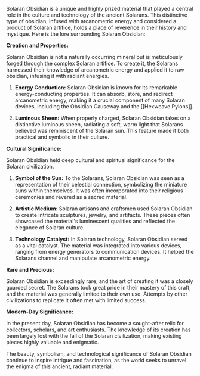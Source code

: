 Solaran Obsidian is a unique and highly prized material that played a central role in the culture and technology of the ancient Solarans. This distinctive type of obsidian, infused with arcanometric energy and considered a product of Solaran artifice, holds a place of reverence in their history and mystique. Here is the lore surrounding Solaran Obsidian:

**Creation and Properties:**

Solaran Obsidian is not a naturally occurring mineral but is meticulously forged through the complex Solaran artifice. To create it, the Solarans harnessed their knowledge of arcanometric energy and applied it to raw obsidian, infusing it with radiant energies.

1. **Energy Conduction:** Solaran Obsidian is known for its remarkable energy-conducting properties. It can absorb, store, and redirect arcanometric energy, making it a crucial component of many Solaran devices, including the Obsidian Causeway and the [[Hexweave Pylons]].
    
2. **Luminous Sheen:** When properly charged, Solaran Obsidian takes on a distinctive luminous sheen, radiating a soft, warm light that Solarans believed was reminiscent of the Solaran sun. This feature made it both practical and symbolic in their culture.
    

**Cultural Significance:**

Solaran Obsidian held deep cultural and spiritual significance for the Solaran civilization.

1. **Symbol of the Sun:** To the Solarans, Solaran Obsidian was seen as a representation of their celestial connection, symbolizing the miniature suns within themselves. It was often incorporated into their religious ceremonies and revered as a sacred material.
    
2. **Artistic Medium:** Solaran artisans and craftsmen used Solaran Obsidian to create intricate sculptures, jewelry, and artifacts. These pieces often showcased the material's luminescent qualities and reflected the elegance of Solaran culture.
    
3. **Technology Catalyst:** In Solaran technology, Solaran Obsidian served as a vital catalyst. The material was integrated into various devices, ranging from energy generators to communication devices. It helped the Solarans channel and manipulate arcanometric energy.
    

**Rare and Precious:**

Solaran Obsidian is exceedingly rare, and the art of creating it was a closely guarded secret. The Solarans took great pride in their mastery of this craft, and the material was generally limited to their own use. Attempts by other civilizations to replicate it often met with limited success.

**Modern-Day Significance:**

In the present day, Solaran Obsidian has become a sought-after relic for collectors, scholars, and art enthusiasts. The knowledge of its creation has been largely lost with the fall of the Solaran civilization, making existing pieces highly valuable and enigmatic.

The beauty, symbolism, and technological significance of Solaran Obsidian continue to inspire intrigue and fascination, as the world seeks to unravel the enigma of this ancient, radiant material.